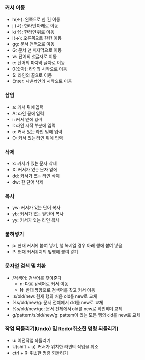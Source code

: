 ### 커서 이동
* h(←):               왼쪽으로 한 칸 이동
* j (↓):              한라인 아래로 이동
* k(↑):               한라인 위로 이동
* l(→):               오른쪽으로 한칸 이동
* gg:                 문서 맨앞으로 이동
* G:                  문서 맨 마지막으로 이동
* w:                  단어의 첫글자로 이동
* e:                  단어의 마지막 글자로 이동
* 0(숫자):             라인의 시작으로 이동
* $:                  라인의 끝으로 이동
* Enter:              다음라인의 시작으로 이동

### 삽입
* a:                         커서 뒤에 입력
* A:                        라인 끝에 입력
* i:                          커서 앞에 입력
* I:                          라인 시작 부분에 입력
* o:                         커서 있는 라인 밑에 입력
* O:                         커서 있는 라인 위에 입력

### 삭제
* x:                             커서가 있는 문자 삭제
* X:                            커서가 있는 문자 앞에 
* dd:                           커서가 있는 라인 삭제
* dw:                          한 단어 삭제

### 복사
* yw:                          커서가 있는 단어 복사
* yb:                           커서가 있는 앞단어 복사
* yy:                           커서가 있는 라인 복사

### 붙혀넣기
* p:                                현재 커서에 붙여 넣기, 행 복사일 경우 아래 행에 붙여 넣음
* P:                                현재 커서위치의 앞행에 붙여 넣기

### 문자열 검색 및 치환
* /검색어:                             검색어를 찾아준다
  * n:                                        다음 검색어로 커서 이동
  * N:                                       반대 방향으로 검색어를 찾고 커서 이동
* :s/old/new:                         현재 행의 처음 old를 new로 교체
* %s/old/new/g:                    문서 전체에서 old를 new로 교체
* %s/old/new/gc:                   문서 전체에서 old를 new로 확인하며 교체
* g/pattern/s/old/new/g:          pattern이 있는 모든 행의 old를 new로 교체

### 작업 되돌리기(Undo) 및 Redo(취소한 명령 되돌리기)
* u:                                          이전작업 되돌리기
* U(shift + u):                         커서가 위치한 라인의 작업을 취소
* ctrl + R:                                취소한 명령 되돌리기